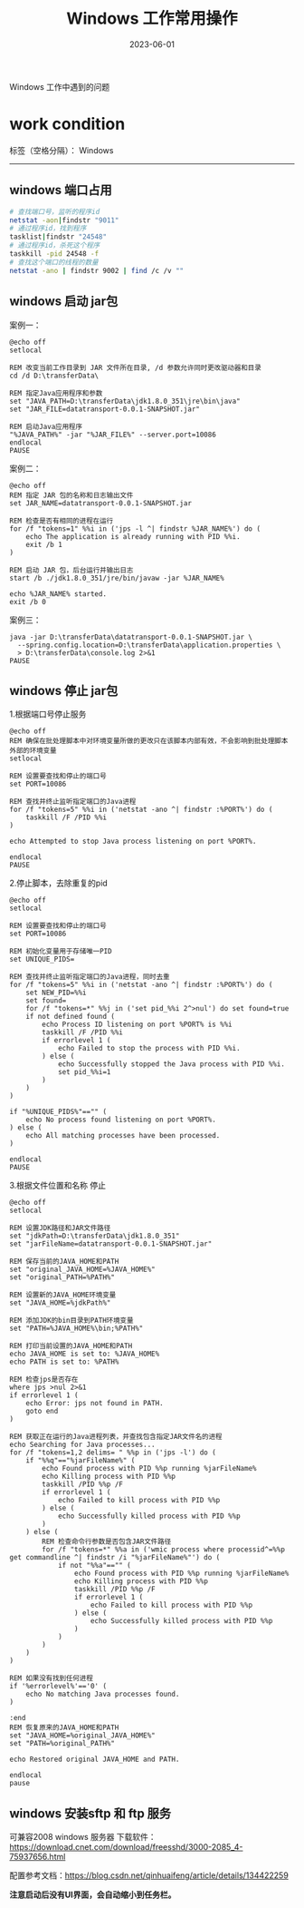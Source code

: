 ﻿---
title: Windows 工作常用操作
# icon: pen-to-square
date: 2023-06-01
order: 1
lastUpdated: true
category:
  - java

tag:
  - java
  - spring
  - springboot
  - shell
permalinkPattern: :year/:month/:day/:slug.html
---

Windows 工作中遇到的问题
<!-- more -->
# work condition

标签（空格分隔）： Windows

---
## windows 端口占用
```sh
# 查找端口号，监听的程序id
netstat -aon|findstr "9011"
# 通过程序id，找到程序
tasklist|findstr "24548"
# 通过程序id，杀死这个程序
taskkill -pid 24548 -f
# 查找这个端口的线程的数量
netstat -ano | findstr 9002 | find /c /v ""
```

## windows 启动 jar包

案例一：
```shell
@echo off
setlocal

REM 改变当前工作目录到 JAR 文件所在目录, /d 参数允许同时更改驱动器和目录
cd /d D:\transferData\

REM 指定Java应用程序和参数
set "JAVA_PATH=D:\transferData\jdk1.8.0_351\jre\bin\java"
set "JAR_FILE=datatransport-0.0.1-SNAPSHOT.jar"

REM 启动Java应用程序
"%JAVA_PATH%" -jar "%JAR_FILE%" --server.port=10086
endlocal
PAUSE
```


案例二：
```shell
@echo off
REM 指定 JAR 包的名称和日志输出文件
set JAR_NAME=datatransport-0.0.1-SNAPSHOT.jar

REM 检查是否有相同的进程在运行
for /f "tokens=1" %%i in ('jps -l ^| findstr %JAR_NAME%') do (
    echo The application is already running with PID %%i.
    exit /b 1
)

REM 启动 JAR 包，后台运行并输出日志
start /b ./jdk1.8.0_351/jre/bin/javaw -jar %JAR_NAME%

echo %JAR_NAME% started.
exit /b 0
```
案例三：
```shell
java -jar D:\transferData\datatransport-0.0.1-SNAPSHOT.jar \
  --spring.config.location=D:\transferData\application.properties \
  > D:\transferData\console.log 2>&1
PAUSE
```
## windows 停止 jar包
1.根据端口号停止服务
```shell
@echo off
REM 确保在批处理脚本中对环境变量所做的更改只在该脚本内部有效，不会影响到批处理脚本外部的环境变量
setlocal

REM 设置要查找和停止的端口号
set PORT=10086

REM 查找并终止监听指定端口的Java进程
for /f "tokens=5" %%i in ('netstat -ano ^| findstr :%PORT%') do (
    taskkill /F /PID %%i
)

echo Attempted to stop Java process listening on port %PORT%.

endlocal
PAUSE
```
2.停止脚本，去除重复的pid
```shell
@echo off
setlocal

REM 设置要查找和停止的端口号
set PORT=10086

REM 初始化变量用于存储唯一PID
set UNIQUE_PIDS=

REM 查找并终止监听指定端口的Java进程，同时去重
for /f "tokens=5" %%i in ('netstat -ano ^| findstr :%PORT%') do (
    set NEW_PID=%%i
    set found=
    for /f "tokens=*" %%j in ('set pid_%%i 2^>nul') do set found=true
    if not defined found (
        echo Process ID listening on port %PORT% is %%i
        taskkill /F /PID %%i
        if errorlevel 1 (
            echo Failed to stop the process with PID %%i.
        ) else (
            echo Successfully stopped the Java process with PID %%i.
            set pid_%%i=1
        )
    )
)

if "%UNIQUE_PIDS%"=="" (
    echo No process found listening on port %PORT%.
) else (
    echo All matching processes have been processed.
)

endlocal
PAUSE
```
3.根据文件位置和名称 停止
```shell
@echo off
setlocal

REM 设置JDK路径和JAR文件路径
set "jdkPath=D:\transferData\jdk1.8.0_351"
set "jarFileName=datatransport-0.0.1-SNAPSHOT.jar"

REM 保存当前的JAVA_HOME和PATH
set "original_JAVA_HOME=%JAVA_HOME%"
set "original_PATH=%PATH%"

REM 设置新的JAVA_HOME环境变量
set "JAVA_HOME=%jdkPath%"

REM 添加JDK的bin目录到PATH环境变量
set "PATH=%JAVA_HOME%\bin;%PATH%"

REM 打印当前设置的JAVA_HOME和PATH
echo JAVA_HOME is set to: %JAVA_HOME%
echo PATH is set to: %PATH%

REM 检查jps是否存在
where jps >nul 2>&1
if errorlevel 1 (
    echo Error: jps not found in PATH.
    goto end
)

REM 获取正在运行的Java进程列表，并查找包含指定JAR文件名的进程
echo Searching for Java processes...
for /f "tokens=1,2 delims= " %%p in ('jps -l') do (
    if "%%q"=="%jarFileName%" (
        echo Found process with PID %%p running %jarFileName%
        echo Killing process with PID %%p
        taskkill /PID %%p /F
        if errorlevel 1 (
            echo Failed to kill process with PID %%p
        ) else (
            echo Successfully killed process with PID %%p
        )
    ) else (
        REM 检查命令行参数是否包含JAR文件路径
        for /f "tokens=*" %%a in ('wmic process where processid^=%%p get commandline ^| findstr /i "%jarFileName%"') do (
            if not "%%a"=="" (
                echo Found process with PID %%p running %jarFileName%
                echo Killing process with PID %%p
                taskkill /PID %%p /F
                if errorlevel 1 (
                    echo Failed to kill process with PID %%p
                ) else (
                    echo Successfully killed process with PID %%p
                )
            )
        )
    )
)

REM 如果没有找到任何进程
if '%errorlevel%'=='0' (
    echo No matching Java processes found.
)

:end
REM 恢复原来的JAVA_HOME和PATH
set "JAVA_HOME=%original_JAVA_HOME%"
set "PATH=%original_PATH%"

echo Restored original JAVA_HOME and PATH.

endlocal
pause
```

## windows 安装sftp 和 ftp 服务

可兼容2008 windows 服务器
下载软件：https://download.cnet.com/download/freesshd/3000-2085_4-75937656.html

配置参考文档：https://blog.csdn.net/qinhuaifeng/article/details/134422259


**注意启动后没有UI界面，会自动缩小到任务栏。**